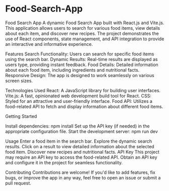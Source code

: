 # Food-Search-App
Food Search App
A dynamic Food Search App built with React.js and Vite.js. This application allows users to search for various food items, view details about each item, and discover new recipes. The project demonstrates the use of React components, state management, and API integration to provide an interactive and informative experience.


Features
Search Functionality: Users can search for specific food items using the search bar.
Dynamic Results: Real-time results are displayed as users type, providing instant feedback.
Food Details: Detailed information about each food item, including ingredients and nutritional facts.
Responsive Design: The app is designed to work seamlessly on various screen sizes.


Technologies Used
React: A JavaScript library for building user interfaces.
Vite.js: A fast, opinionated web development build tool for React.
CSS: Styled for an attractive and user-friendly interface.
Food API: Utilizes a food-related API to fetch and display information about different food items.


Getting Started

Install dependencies: npm install
Set up the API key (if needed) in the appropriate configuration file.
Start the development server: npm run dev


Usage
Enter a food item in the search bar.
Explore the dynamic search results.
Click on a result to view detailed information about the selected food item.
Discover new recipes and nutritional facts.
API Key
This project may require an API key to access the food-related API. Obtain an API key and configure it in the project for seamless functionality.

Contributing
Contributions are welcome! If you'd like to add features, fix bugs, or improve the app in any way, feel free to open an issue or submit a pull request.
